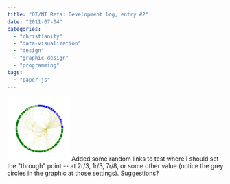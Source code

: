 ```yaml
---
title: "OT/NT Refs: Development log, entry #2"
date: "2011-07-04"
categories: 
  - "christianity"
  - "data-visualization"
  - "design"
  - "graphic-design"
  - "programming"
tags: 
  - "paper-js"
---
```


[![](images/otnt-rev4-150x150.png "otnt-rev4")](https://blog.balinsbooks.com/wp-content/uploads/2011/07/otnt-rev4.png)Added some random links to test where I should set the "through" point -- at 2r/3, 1r/3, 7r/8, or some other value (notice the grey circles in the graphic at those settings). Suggestions?
